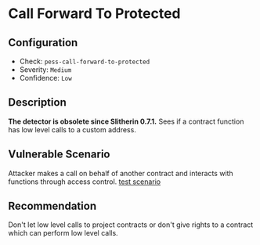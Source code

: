 # Call Forward To Protected

## Configuration
* Check: `pess-call-forward-to-protected`
* Severity: `Medium`
* Confidence: `Low` 

## Description
**The detector is obsolete since Slitherin 0.7.1.**
Sees if a contract function has low level calls to a custom address.

## Vulnerable Scenario
Attacker makes a call on behalf of another contract and interacts with functions through access control.
[test scenario](../tests/call_forward_to_protected_test.sol)

## Recommendation
Don't let low level calls to project contracts or don't give rights to a contract which can perform low level calls.